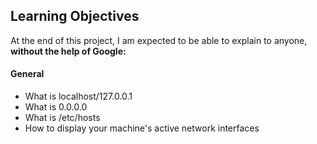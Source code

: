 ## Learning Objectives
At the end of this project, I am expected to be able to explain to anyone, **without the help of Google:**

#### General
- What is localhost/127.0.0.1
- What is 0.0.0.0
- What is /etc/hosts
- How to display your machine's active network interfaces
